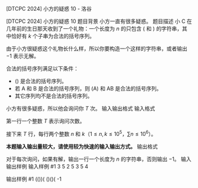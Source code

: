 



[DTCPC 2024] 小方的疑惑 10 - 洛谷














[DTCPC 2024] 小方的疑惑 10
题目背景
小方一直有很多疑惑。
题目描述
小 C 在几年前的生日那天收到了一个礼物：一个长度为 $n$ 的只包含 $\text{(}$ 和 $\text{)}$ 的字符串，其中恰好有 $k$ 个子串为合法的括号序列。

由于小方很疑惑这个礼物长什么样，所以你要构造一个这样的字符串，或者输出 $-1$ 表示无解。

合法的括号序列满足以下条件：

- $\text{()}$ 是合法的括号序列。
- 若 $\text{A}$ 和 $\text{B}$ 是合法的括号序列，则 $\text{(A)}$ 和 $\text{AB}$ 是合法的括号序列。
- 其它序列均不是合法的括号序列。

小方有很多疑惑，所以他会询问你 $T$ 次。
输入输出格式
输入格式

第一行一个整数 $T$ 表示询问次数。

接下来 $T$ 行，每行两个整数 $n$ 和 $k$（$1\le n,k \le 10^5$，$\sum n\le 10^6$）。

**本题输入输出量较大，请使用较为快速的输入输出方式。**
输出格式

对于每次询问，如果有解，输出一行一个长度为 $n$ 的字符串，否则输出 $-1$。
输入输出样例
输入样例 #1
3
5 2
5 3
5 4

输出样例 #1
(())(
()()(
-1






